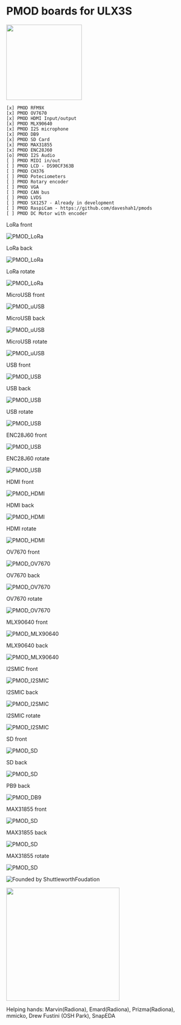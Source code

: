 # PMOD boards for ULX3S

<img src="pic/HexLogo-Purple.svg" width="200" height="200">

    [x] PMOD RFM9X
    [x] PMOD OV7670
    [x] PMOD HDMI Input/output
    [x] PMOD MLX90640
    [x] PMOD I2S microphone
    [x] PMOD DB9
    [x] PMOD SD Card
    [x] PMOD MAX31855
    [x] PMOD ENC28J60
    [o] PMOD I2S Audio
    [ ] PMOD MIDI in/out
    [ ] PMOD LCD - DS90CF363B    
    [ ] PMOD CH376
    [ ] PMOD Poteciometers
    [ ] PMOD Rotary encoder
    [ ] PMOD VGA
    [ ] PMOD CAN bus
    [ ] PMOD LVDS
    [ ] PMOD SX1257 - Already in development
    [ ] PMOD RaspiCam - https://github.com/daveshah1/pmods
    [ ] PMOD DC Motor with encoder
 
LoRa front

![PMOD_LoRa](pic/LoRa_Front.png)

LoRa back

![PMOD_LoRa](pic/LoRa_Back.png)

LoRa rotate

![PMOD_LoRa](pic/LoRa_Rotate.png)

MicroUSB front

![PMOD_uUSB](pic/USB_micro_Front.png)

MicroUSB back

![PMOD_uUSB](pic/USB_micro_Back.png)

MicroUSB rotate

![PMOD_uUSB](pic/USB_micro_Rotate.png)

USB front

![PMOD_USB](pic/USB_Front.png)

USB back

![PMOD_USB](pic/USB_Back.png)

USB rotate

![PMOD_USB](pic/USB_Rotate.png)

ENC28J60 front

![PMOD_USB](pic/ENC28J60_Front.png)

ENC28J60 rotate

![PMOD_USB](pic/ENC28J60_Rotate.png)

HDMI front

![PMOD_HDMI](pic/HDMI_I_FRONT.png)

HDMI back

![PMOD_HDMI](pic/HDMI_I_BACK.png)

HDMI rotate

![PMOD_HDMI](pic/HDMI_I_ROTATE.png)

OV7670 front

![PMOD_OV7670](pic/OV7670_Front.png)

OV7670 back

![PMOD_OV7670](pic/OV7670_Back.png)

OV7670 rotate

![PMOD_OV7670](pic/OV7670_Rotate.png)

MLX90640 front

![PMOD_MLX90640](pic/MLX90640_Front.png)

MLX90640 back

![PMOD_MLX90640](pic/MLX90640_Back.png)

I2SMIC front

![PMOD_I2SMIC](pic/I2SMIC_Front.png)

I2SMIC back

![PMOD_I2SMIC](pic/I2SMIC_Back.png)

I2SMIC rotate

![PMOD_I2SMIC](pic/I2SMIC_Rotate.png)

SD front

![PMOD_SD](pic/SD_Front.png)

SD back

![PMOD_SD](pic/SD_Back.png)

PB9 back

![PMOD_DB9](pic/DB9_Back.png)

MAX31855 front

![PMOD_SD](pic/MAX31855_Front.png)

MAX31855 back

![PMOD_SD](pic/MAX31855_Back.png)

MAX31855 rotate

![PMOD_SD](pic/MAX31855_Rotate.png)

![Founded by ShuttleworthFoudation](https://github.com/ShuttleworthFoundation/Logos/blob/master/Shuttleworth%20Funded/Shuttleworth%20Funded%20Black/Shuttleworth%20Funded.svg)

<img src="pic/HexLogo-Purple.svg" width="300" height="300"> 

Helping hands: Marvin(Radiona), Emard(Radiona), Prizma(Radiona), mmicko, Drew Fustini (OSH Park), SnapEDA
